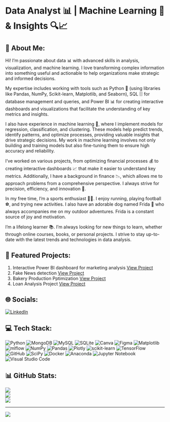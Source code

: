# Data Analyst 📊 | Machine Learning 🤖 & Insights 🔍📈


## 💫 About Me:
Hi! I’m passionate about data 📊 with advanced skills in analysis, visualization, and machine learning. I love transforming complex information into something useful and actionable to help organizations make strategic and informed decisions. 

My expertise includes working with tools such as Python 🐍 (using libraries like Pandas, NumPy, Scikit-learn, Matplotlib, and Seaborn), SQL 🗄️ for database management and queries, and Power BI 📊 for creating interactive dashboards and visualizations that facilitate the understanding of key metrics and insights.

I also have experience in machine learning 🤖, where I implement models for regression, classification, and clustering. These models help predict trends, identify patterns, and optimize processes, providing valuable insights that drive strategic decisions. My work in machine learning involves not only building and training models but also fine-tuning them to ensure high accuracy and reliability.

I’ve worked on various projects, from optimizing financial processes 💰 to creating interactive dashboards 📈 that make it easier to understand key metrics. Additionally, I have a background in finance 📉, which allows me to approach problems from a comprehensive perspective. I always strive for precision, efficiency, and innovation 🚀.

In my free time, I’m a sports enthusiast 🏃‍♂️. I enjoy running, playing football ⚽, and trying new activities. I also have an adorable dog named Frida 🐶 who always accompanies me on my outdoor adventures. Frida is a constant source of joy and motivation.

I’m a lifelong learner 📚. I’m always looking for new things to learn, whether through online courses, books, or personal projects. I strive to stay up-to-date with the latest trends and technologies in data analysis.


## 🌟 Featured Projects:
1. Interactive Power BI dashboard for marketing analysis [View Project](https://github.com/Jotis86/Marketing-Dashboard-PowerBI)
2. Fake News detection [View Project](https://github.com/Jotis86/Fake-News-Detection-with-Machine-Learning)
3. Bakery Production Pptimization [View Project](https://github.com/Jotis86/Bakery-Production-Optimization-Project-)
4. Loan Analysis Project [View Project](https://github.com/Jotis86/Loan-Analysis-Project-)


## 🌐 Socials:
[![LinkedIn](https://img.shields.io/badge/LinkedIn-%230077B5.svg?logo=linkedin&logoColor=white)](https://linkedin.com/in/juan-duran-bon)


## 💻 Tech Stack:
![Python](https://img.shields.io/badge/python-3670A0?style=for-the-badge&logo=python&logoColor=ffdd54) ![MongoDB](https://img.shields.io/badge/MongoDB-%234ea94b.svg?style=for-the-badge&logo=mongodb&logoColor=white) ![MySQL](https://img.shields.io/badge/mysql-4479A1.svg?style=for-the-badge&logo=mysql&logoColor=white) ![SQLite](https://img.shields.io/badge/sqlite-%2307405e.svg?style=for-the-badge&logo=sqlite&logoColor=white) ![Canva](https://img.shields.io/badge/Canva-%2300C4CC.svg?style=for-the-badge&logo=Canva&logoColor=white) ![Figma](https://img.shields.io/badge/figma-%23F24E1E.svg?style=for-the-badge&logo=figma&logoColor=white) ![Matplotlib](https://img.shields.io/badge/Matplotlib-%23ffffff.svg?style=for-the-badge&logo=Matplotlib&logoColor=black) ![mlflow](https://img.shields.io/badge/mlflow-%23d9ead3.svg?style=for-the-badge&logo=numpy&logoColor=blue) ![NumPy](https://img.shields.io/badge/numpy-%23013243.svg?style=for-the-badge&logo=numpy&logoColor=white) ![Pandas](https://img.shields.io/badge/pandas-%23150458.svg?style=for-the-badge&logo=pandas&logoColor=white) ![Plotly](https://img.shields.io/badge/Plotly-%233F4F75.svg?style=for-the-badge&logo=plotly&logoColor=white) ![scikit-learn](https://img.shields.io/badge/scikit--learn-%23F7931E.svg?style=for-the-badge&logo=scikit-learn&logoColor=white) ![TensorFlow](https://img.shields.io/badge/TensorFlow-%23FF6F00.svg?style=for-the-badge&logo=TensorFlow&logoColor=white) ![GitHub](https://img.shields.io/badge/github-%23121011.svg?style=for-the-badge&logo=github&logoColor=white)
![SciPy](https://img.shields.io/badge/SciPy-%230C55A5.svg?style=for-the-badge&logo=scipy&logoColor=%white)
![Docker](https://img.shields.io/badge/docker-%230db7ed.svg?style=for-the-badge&logo=docker&logoColor=white)
![Anaconda](https://img.shields.io/badge/Anaconda-%2344A833.svg?style=for-the-badge&logo=anaconda&logoColor=white)
![Jupyter Notebook](https://img.shields.io/badge/jupyter-%23FA0F00.svg?style=for-the-badge&logo=jupyter&logoColor=white)
![Visual Studio Code](https://img.shields.io/badge/Visual%20Studio%20Code-0078d7.svg?style=for-the-badge&logo=visual-studio-code&logoColor=white)


## 📊 GitHub Stats:
![](https://github-readme-stats.vercel.app/api?username=Jotis86&theme=highcontrast&hide_border=false&include_all_commits=false&count_private=false)<br/>
![](https://github-readme-streak-stats.herokuapp.com/?user=Jotis86&theme=highcontrast&hide_border=false)<br/>
![](https://github-readme-stats.vercel.app/api/top-langs/?username=Jotis86&theme=highcontrast&hide_border=false&include_all_commits=false&count_private=false&layout=compact)

---
[![](https://visitcount.itsvg.in/api?id=Jotis86&icon=0&color=0)](https://visitcount.itsvg.in)

<!-- Proudly created with GPRM ( https://gprm.itsvg.in ) -->
